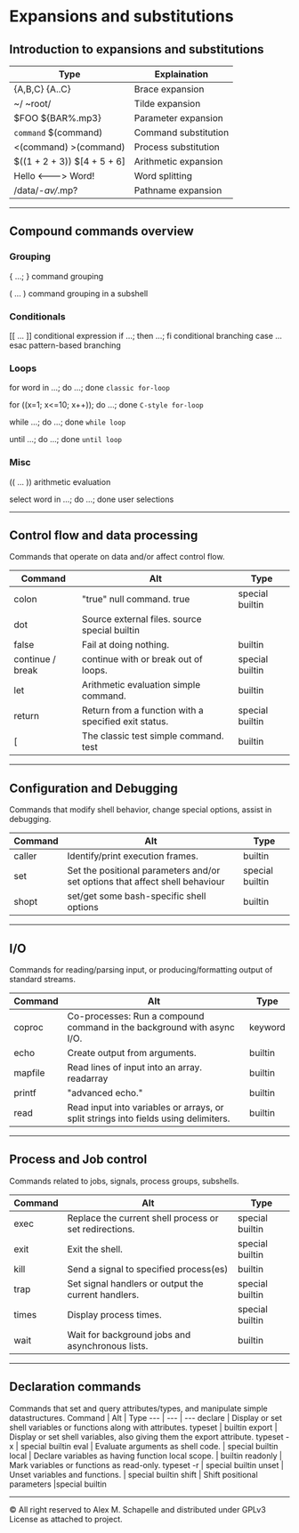 # Expansions and substitutions

## Introduction to expansions and substitutions

Type | Explaination
--- | ----
{A,B,C} {A..C} | Brace expansion
~/ ~root/ | Tilde expansion
$FOO ${BAR%.mp3} | Parameter expansion
`command` $(command) |  Command substitution
<(command) >(command) | Process substitution
$((1 + 2 + 3)) $[4 + 5 + 6] | Arithmetic expansion
Hello <---> Word! | Word splitting
/data/*-av/*.mp? |Pathname expansion

---

## Compound commands overview

### Grouping

{ …; }  command grouping

( … )   command grouping in a subshell

### Conditionals

[[ ... ]]   conditional expression
if …; then …; fi    conditional branching
case … esac pattern-based branching

### Loops

for word in …; do …; done   `classic for-loop`

for ((x=1; x<=10; x++)); do ...; done   `C-style for-loop`

while …; do …; done     `while loop`

until …; do …; done     `until loop`

### Misc

(( ... ))   arithmetic evaluation

select word in …; do …; done    user selections

---

## Control flow and data processing

Commands that operate on data and/or affect control flow.

Command | Alt | Type
--- | ---- | ----
colon | "true" null command.    true |  special builtin
dot |   Source external files.  source  special builtin
false | Fail at doing nothing.  |   builtin
continue / break |  continue with or break out of loops. | special builtin
let |   Arithmetic evaluation simple command. | builtin
return |    Return from a function with a specified exit status. | special builtin
[ | The classic test simple command.    test |  builtin

---

## Configuration and Debugging

Commands that modify shell behavior, change special options, assist in debugging.

Command | Alt | Type
---- | ---- | ----
caller  |Identify/print execution frames. | builtin
set | Set the positional parameters and/or set options that affect shell behaviour  |   special builtin
shopt | set/get some bash-specific shell options | builtin  

---

## I/O

Commands for reading/parsing input, or producing/formatting output of standard streams.

Command | Alt | Type
--- | ---- | ---
coproc |    Co-processes: Run a compound command in the background with async I/O.  |   keyword
echo |  Create output from arguments.   |   builtin
mapfile |   Read lines of input into an array.  readarray | builtin
printf |    "advanced echo." |  builtin
read |  Read input into variables or arrays, or split strings into fields using delimiters. |   builtin

---

## Process and Job control

Commands related to jobs, signals, process groups, subshells.

Command |   Alt |   Type
---- | ---- | ---
exec |  Replace the current shell process or set redirections.  |   special builtin
exit |  Exit the shell.|    special builtin
kill |  Send a signal to specified process(es)  |   builtin
trap |  Set signal handlers or output the current handlers. |   special builtin
times | Display process times. |    special builtin
wait |  Wait for background jobs and asynchronous lists.    | builtin

---

## Declaration commands

Commands that set and query attributes/types, and manipulate simple datastructures. 
Command | Alt |     Type
--- |   --- | ---
declare |   Display or set shell variables or functions along with attributes.  typeset |   builtin
export |    Display or set shell variables, also giving them the export attribute.  typeset -x |    special builtin
eval |  Evaluate arguments as shell code.   |   special builtin
local | Declare variables as having function local scope.   | builtin
readonly |  Mark variables or functions as read-only.   typeset -r |    special builtin
unset | Unset variables and functions.  |   special builtin
shift | Shift positional parameters |special builtin


---
&copy; All right reserved to Alex M. Schapelle and distributed under GPLv3 License as attached to project.